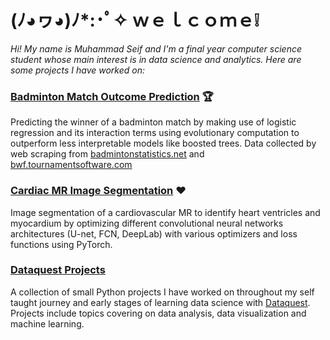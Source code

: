 # (ﾉ◕ヮ◕)ﾉ*:･ﾟ✧ ｗｅｌｃｏｍｅ❕ 

*Hi! My name is Muhammad Seif and I'm a final year computer science student whose main interest is in data science and analytics. Here are some projects I have worked on:*

### [Badminton Match Outcome Prediction](FP.ipynb) 🏆
Predicting the winner of a badminton match by making use of logistic regression and its interaction terms using evolutionary computation to outperform less interpretable models like boosted trees. Data collected by web scraping from [badmintonstatistics.net](https://badmintonstatistics.net/) and [bwf.tournamentsoftware.com](https://bwf.tournamentsoftware.com/)

### [Cardiac MR Image Segmentation](NC_Project.ipynb) ❤️
Image segmentation of a cardiovascular MR to identify heart ventricles and myocardium by optimizing different convolutional neural networks architectures (U-net, FCN, DeepLab) with various optimizers and loss functions using PyTorch.

### [Dataquest Projects](https://github.com/seifuntara/ds/tree/master/dataquest)
A collection of small Python projects I have worked on throughout my self taught journey and early stages of learning data science with [Dataquest](https://www.dataquest.io/). Projects include topics covering on data analysis, data visualization and machine learning.  



